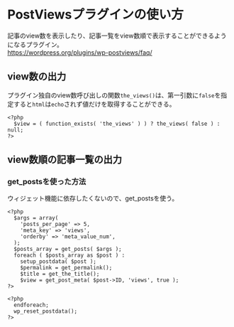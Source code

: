 # PostViewsプラグインの使い方

記事のview数を表示したり、記事一覧をview数順で表示することができるようになるプラグイン。  
https://wordpress.org/plugins/wp-postviews/faq/

## view数の出力

プラグイン独自のview数呼び出しの関数`the_views()`は、第一引数に`false`を指定すると`html`は`echo`されず値だけを取得することができる。

    <?php
      $view = ( function_exists( 'the_views' ) ) ? the_views( false ) : null;
    ?>

## view数順の記事一覧の出力

### get_postsを使った方法

ウィジェット機能に依存したくないので、get_postsを使う。

    <?php
      $args = array(
        'posts_per_page' => 5,
        'meta_key' => 'views',
        'orderby' => 'meta_value_num',
      );
      $posts_array = get_posts( $args );
      foreach ( $posts_array as $post ) :
        setup_postdata( $post );
        $permalink = get_permalink();
        $title = get_the_title();
        $view = get_post_meta( $post->ID, 'views', true );
    ?>

    <?php
      endforeach;
      wp_reset_postdata();
    ?>
